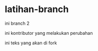 # latihan-branch

ini branch 2


ini kontributor yang melakukan perubahan


ini teks yang akan di fork
